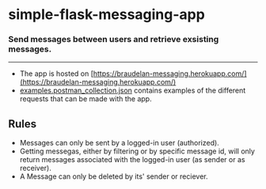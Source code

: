 # simple-flask-messaging-app
### Send messages between users and retrieve exsisting messages.

---
* The app is hosted on [https://braudelan-messaging.herokuapp.com/](https://braudelan-messaging.herokuapp.com/)
* [examples.postman_collection.json](examples.postman_collection.json) contains examples of the different requests that can be made with the app.

## Rules
* Messages can only be sent by a logged-in user (authorized).
* Getting messegas, either by filtering or by specific message id, will only return messages associated with the logged-in user (as sender or as receiver).
* A Message can only be deleted by its' sender or reciever.


